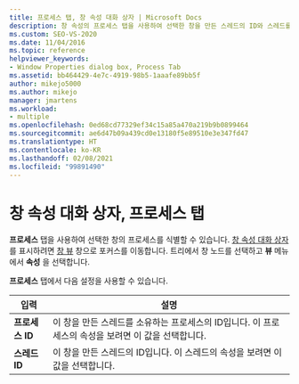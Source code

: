 ```yaml
---
title: 프로세스 탭, 창 속성 대화 상자 | Microsoft Docs
description: 창 속성의 프로세스 탭을 사용하여 선택한 창을 만든 스레드의 ID와 스레드를 소유한 프로세스의 ID를 표시합니다.
ms.custom: SEO-VS-2020
ms.date: 11/04/2016
ms.topic: reference
helpviewer_keywords:
- Window Properties dialog box, Process Tab
ms.assetid: bb464429-4e7c-4919-98b5-1aaafe89bb5f
author: mikejo5000
ms.author: mikejo
manager: jmartens
ms.workload:
- multiple
ms.openlocfilehash: 0ed68cd77329ef34c15a85a470a219b9b0899464
ms.sourcegitcommit: ae6d47b09a439cd0e13180f5e89510e3e347fd47
ms.translationtype: HT
ms.contentlocale: ko-KR
ms.lasthandoff: 02/08/2021
ms.locfileid: "99891490"
---
```

# <a name="process-tab-window-properties-dialog-box"></a>창 속성 대화 상자, 프로세스 탭
**프로세스** 탭을 사용하여 선택한 창의 프로세스를 식별할 수 있습니다. [창 속성 대화 상자](../debugger/window-properties-dialog-box.md)를 표시하려면 [창 뷰](../debugger/windows-view.md) 창으로 포커스를 이동합니다. 트리에서 창 노드를 선택하고 **뷰** 메뉴에서 **속성** 을 선택합니다.

 **프로세스** 탭에서 다음 설정을 사용할 수 있습니다.

|입력|설명|
|-----------|-----------------|
|**프로세스 ID**|이 창을 만든 스레드를 소유하는 프로세스의 ID입니다. 이 프로세스의 속성을 보려면 이 값을 선택합니다.|
|**스레드 ID**|이 창을 만든 스레드의 ID입니다. 이 스레드의 속성을 보려면 이 값을 선택합니다.|